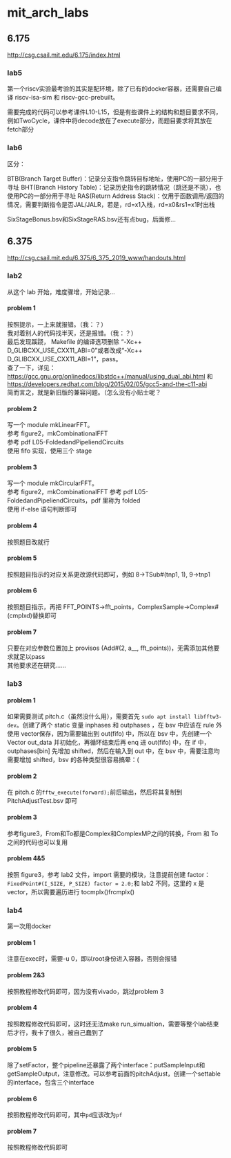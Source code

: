 # mit_arch_labs

## 6.175
http://csg.csail.mit.edu/6.175/index.html

### lab5
第一个riscv实验最考验的其实是配环境，除了已有的docker容器，还需要自己编译 riscv-isa-sim 和 riscv-gcc-prebuilt。

需要完成的代码可以参考课件L10-L15，但是有些课件上的结构和题目要求不同，例如TwoCycle，课件中将decode放在了execute部分，而题目要求将其放在fetch部分

### lab6

区分：

BTB(Branch Target Buffer)：记录分支指令跳转目标地址，使用PC的一部分用于寻址
BHT(Branch History Table)：记录历史指令的跳转情况（跳还是不挑），也使用PC的一部分用于寻址
RAS(Return Address Stack)：仅用于函数调用/返回的情况，需要判断指令是否JAL/JALR，若是，rd=x1入栈，rd=x0&rs1=x1时出栈

SixStageBonus.bsv和SixStageRAS.bsv还有点bug，后面修...

## 6.375
http://csg.csail.mit.edu/6.375/6_375_2019_www/handouts.html

### lab2
从这个 lab 开始，难度骤增，开始记录...
#### problem 1
按照提示，一上来就报错。（我：？）  
我对着别人的代码找半天，还是报错。（我：？）  
最后发现蹊跷， Makefile 的编译选项删除 “-Xc++ D_GLIBCXX_USE_CXX11_ABI=0”或者改成“-Xc++ D_GLIBCXX_USE_CXX11_ABI=1”，pass。  
查了一下，详见：https://gcc.gnu.org/onlinedocs/libstdc++/manual/using_dual_abi.html 和 https://developers.redhat.com/blog/2015/02/05/gcc5-and-the-c11-abi  
简而言之，就是新旧版的兼容问题。（怎么没有小贴士呢？
#### problem 2
写一个 module mkLinearFFT。  
参考 figure2，mkCombinationalFFT  
参考 pdf L05-FoldedandPipeliendCircuits  
使用 fifo 实现，使用三个 stage  
#### problem 3
写一个 module mkCircularFFT。  
参考 figure2，mkCombinationalFFT 
参考 pdf L05-FoldedandPipeliendCircuits，pdf 里称为 folded  
使用 if-else 语句判断即可
#### problem 4
按照题目改就行
#### problem 5
按照题目指示的对应关系更改源代码即可，例如 8->TSub#(tnp1, 1), 9->tnp1
#### problem 6
按照题目指示，再把 FFT_POINTS->fft_points，ComplexSample->Complex#(cmplxd)替换即可
#### problem 7
只要在对应参数位置加上 provisos (Add#(2, a__, fft_points))，无需添加其他要求就足以pass  
其他要求还在研究......

### lab3
#### problem 1
如果需要测试 pitch.c（虽然没什么用），需要首先 `sudo apt install libfftw3-dev`。创建了两个 static 变量 inphases 和 outphases ，在 bsv 中应该在 rule 外使用 vector保存，因为需要输出到 out(fifo) 中，所以在 bsv 中，先创建一个 Vector out_data 并初始化，再循环结束后再 enq 进 out(fifo) 中，在 if 中，outphases[bin] 先增加 shifted，然后在输入到 out 中，在 bsv 中，需要注意均需要增加 shifted，bsv 的各种类型很容易搞晕：(  
#### problem 2
在 pitch.c 的`fftw_execute(forward);`前后输出，然后将其复制到 PitchAdjustTest.bsv 即可   
#### problem 3
参考figure3，From和To都是Complex和ComplexMP之间的转换，From 和 To 之间的代码也可以复用
#### problem 4&5
按照 figure3，参考 lab2 文件，import 需要的模块，注意提前创建 factor： `FixedPoint#(I_SIZE, P_SIZE) factor = 2.0;`和 lab2 不同，这里的 x 是 vector，所以需要遍历进行 tocmplx()frcmplx()

### lab4
第一次用docker
#### problem 1
注意在exec时，需要-u 0，即以root身份进入容器，否则会报错  
#### problem 2&3
按照教程修改代码即可，因为没有vivado，跳过problem 3
#### problem 4
按照教程修改代码即可，这时还无法make run_simualtion，需要等整个lab结束后才行，我卡了很久，被自己蠢到了
#### problem 5
除了setFactor，整个pipeline还暴露了两个interface：putSampleInput和getSampleOutput，注意修改。可以参考前面的pitchAdjust，创建一个settable的interface，包含三个interface
#### problem 6
按照教程修改代码即可，其中`pd`应该改为`pf`
#### problem 7
按照教程修改代码即可